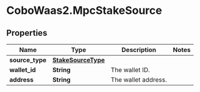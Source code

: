 # CoboWaas2.MpcStakeSource

## Properties

Name | Type | Description | Notes
------------ | ------------- | ------------- | -------------
**source_type** | [**StakeSourceType**](StakeSourceType.md) |  | 
**wallet_id** | **String** | The wallet ID. | 
**address** | **String** | The wallet address. | 


